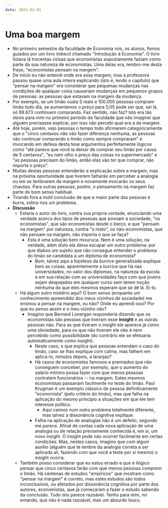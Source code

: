 ```yaml
---
date: 2015-01-01
---
```


# Uma boa margem

  - No primeiro semestre da faculdade de Economia nós, os alunos, fomos guiados por um livro imbecil chamado "Introdução à Economia". O livro listava lá trocentas coisas que economistas supostamente faziam como parte da sua natureza de economistas. Uma delas era, lembro-me desta frase, "economistas pensam na margem".
  - De início eu não entendi onde era essa margem, mas a professora passou quase uma aula inteira explicando (isto é, lendo o capítulo) que "pensar na margem" era considerar que pequenas mudanças nas condições de qualquer coisa causariam mudanças em pequenos grupos de pessoas: as pessoas que estavam na margem da mudança.
  - Por exemplo, se um limão custa 5 reais e 100.000 pessoas compram limão todo dia, se aumentamos o preço para 5,05 pode ser que, sei lá, só 99.873 continuem comprando. Faz sentido, não faz? Isto era tão óbvio para mim no primeiro período de faculdade que não imaginei que alguém precisasse explicar, por isso não percebi qual era a da margem.
  - Até hoje, porém, vejo pessoas o tempo todo afirmarem categoricamente que o "cinco centavos não vão fazer diferença nenhuma, as pessoas vão continuar comprando o limão como sempre compraram" e invocando em defesa desta tese argumentos perfeitamente lógicos como "até parece que você ia deixar de comprar seu limão por causa de 5 centavos", "eu nem olho o preço das coisas no supermercado" e "as pessoas precisam do limão, então elas vão ter que comprar, não importa o preço".
  - Muitas destas pessoas entenderão a explicação sobre a margem, mas na próxima oportunidade que tiverem falharão em perceber a analogia ou em se lembrarem da margem e novamente evocarão os seus chavões. Para outras pessoas, porém, o pensamento na margem faz parte do bom senso habitual.
  - Tirando fora a inútil conclusão de que a maior parte das pessoas é burra, sobra-nos um problema.
  - __Discussão__
    - Estaria o autor do livro, contra sua própria vontade, enunciando uma verdade acerca dos tipos de pessoas que povoam a sociedade, "os economistas", que são economistas desde o berço, e que "pensam na margem" por natureza, contra "o resto", os não-economistas, que não pensam na margem, não importa o que se faça?
      - Esta é uma solução bem mixuruca. Nem é uma solução, na verdade, além disto ela deixa escapar um outro problema: por que diabos um sujeito que não consegue entender o problema do limão se candidata a um diploma de economista?
        - Bom, talvez aqui a hipótese da burrice generalizada explique bem as coisas: aparentemente a burrice que há nas universidades, no valor dos diplomas, na natureza da escola e em sua relação com as universidades faça com que jovens sejam despejados em qualquer curso sem terem noção nenhuma do que eles mesmos esperam que se dê lá. Ei-lo.
    - Há algum outro mistério aqui? O bom senso (enquanto um conhecimento apreendido dos meus vizinhos de sociedade) me ensinou a pensar na margem, ou não? Onde eu aprendi isso? Por que eu penso assim e o meu vizinho não?
      - Imagino que Bernard Lonergan responderia dizendo que os economistas são pessoas que tiveram esse __insight__ e as outras pessoas não. Para as que tiveram o insight ele aparece já como uma obviedade, para os que não tiveram ele não é nem percebido como possibilidade (do contrário ele se efetuaria automaticamente como insight).
        - Neste caso, o que explica que pessoas entendam o caso do limão, caso se lhas explique com calma, mas falhem em aplicá-lo, minutos depois, a laranjas?
        - Há casos de economistas famosos e premiados que não conseguem conceber, por exemplo, que o aumento do salário mínimo possa fazer com que menos pessoas contratem funcionários -- na margem. Estes mesmos economistas passariam facilmente no teste do limão. Paul Krugman é um exemplo clássico de pessoa definitivamente "economista" (pelo critério do limão), mas que falha na aplicação do mesmo princípio a situações em que ele tem interesse político.
          - Aqui caímos num outro problema totalmente diferente, mas talvez a dissonância cognitiva explique.
        - Falha na aplicação de analogias não é um defeito, segundo me parece. Afinal de contas cada nova aplicação de uma analogia ou de relação previamente conhecida é, em si, um novo insight. O insight pode não ocorrer facilmente em certas condições. Mas, nestes casos, imagino que com algum auxílio (alguém que te lembre da analogia correta a ser aplicada ali, fazendo com que você a teste por si mesmo) o insight ocorra.
    - Também posso considerar que eu estou errado e que é ilógico pensar que cinco centavos farão com que menos pessoas comprem o limão. Há centenas de estudos "empíricos" que mostram como "pensar na margem" é correto, mas estes estudos são todos inconclusivos, ou afetados por dissonância cognitiva por parte dos autores, economistas, que já começaram a fazer o estudo sabendo da conclusão. Tudo isto parece razoável. Tenho para mim, no entando, que não é nada razoável, mas um absurdo louco.
